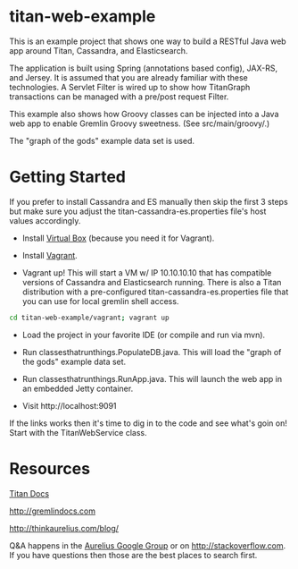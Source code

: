 titan-web-example
=================
This is an example project that shows one way to build a RESTful Java web app around Titan, Cassandra, and Elasticsearch.

The application is built using Spring (annotations based config), JAX-RS, and Jersey. It is assumed that you are already familiar with these technologies. A Servlet Filter is wired up to show how TitanGraph transactions can be managed with a pre/post request Filter.

This example also shows how Groovy classes can be injected into a Java web app to enable Gremlin Groovy sweetness. (See src/main/groovy/.)

The "graph of the gods" example data set is used.

Getting Started
===============

If you prefer to install Cassandra and ES manually then skip the first 3 steps but make sure you adjust the titan-cassandra-es.properties file's host values accordingly.

- Install [Virtual Box](https://www.virtualbox.org/wiki/Downloads) (because you need it for Vagrant).

- Install [Vagrant](https://docs.vagrantup.com/v2/installation/).

- Vagrant up! This will start a VM w/ IP 10.10.10.10 that has compatible versions of Cassandra and Elasticsearch running. There is also a Titan distribution with a pre-configured titan-cassandra-es.properties file that you can use for local gremlin shell access.
```bash
cd titan-web-example/vagrant; vagrant up
```
- Load the project in your favorite IDE (or compile and run via mvn).

- Run  classesthatrunthings.PopulateDB.java. This will load the "graph of the gods" example data set.

- Run classesthatrunthings.RunApp.java. This will launch the web app in an embedded Jetty container.

- Visit http://localhost:9091

If the links works then it's time to dig in to the code and see what's goin on! Start with the TitanWebService class.

Resources
=========

[Titan Docs](http://s3.thinkaurelius.com/docs/titan/0.5.0-SNAPSHOT/)

http://gremlindocs.com

http://thinkaurelius.com/blog/

Q&A happens in the [Aurelius Google Group](https://groups.google.com/forum/#!forum/aureliusgraphs) or on http://stackoverflow.com. If you have questions then those are the best places to search first.
